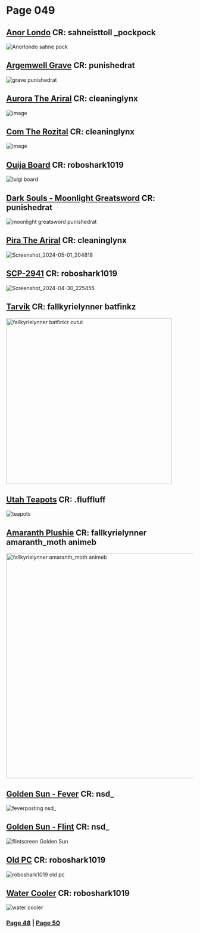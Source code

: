# Page 049

## [Anor Londo](https://github.com/madrod228/voicesoftheprinter/raw/main/The%20Archive/Page%20049/Anor_Londo.rar) CR: sahneisttoll _pockpock
![Anorlondo sahne pock](https://github.com/madrod228/voicesoftheprinter/assets/9602000/63f2ff01-5b1a-43f6-b568-a249882e3693)
## [Argemwell Grave](https://github.com/madrod228/voicesoftheprinter/raw/main/The%20Archive/Page%20049/ArgemwellsGrave.rar) CR: punishedrat
![grave punishedrat](https://github.com/madrod228/voicesoftheprinter/assets/9602000/445d22cf-c0a6-416b-ad0c-0c4e05fe10ba)
## [Aurora The Ariral](https://github.com/madrod228/voicesoftheprinter/raw/main/The%20Archive/Page%20049/AuroratheAriral.rar) CR: cleaninglynx
![image](https://github.com/madrod228/voicesoftheprinter/assets/9602000/00e69a25-7ff1-4c9f-afdb-cf3168bc32c1)
## [Com The Rozital](https://github.com/madrod228/voicesoftheprinter/raw/main/The%20Archive/Page%20049/ComtheRozital.rar) CR: cleaninglynx
![image](https://github.com/madrod228/voicesoftheprinter/assets/9602000/f6f29da9-ae88-43c1-a509-760ab4476c70)
## [Ouija Board](https://github.com/madrod228/voicesoftheprinter/raw/main/The%20Archive/Page%20049/Luigi%20Board.rar) CR: roboshark1019
![luigi board](https://github.com/madrod228/voicesoftheprinter/assets/9602000/52f8c25a-8157-421d-a105-1ae8e77d046d)
## [Dark Souls - Moonlight Greatsword](https://github.com/madrod228/voicesoftheprinter/raw/main/The%20Archive/Page%20049/MoonlightGreatsword.rar) CR: punishedrat
![moonlight greatsword punishedrat](https://github.com/madrod228/voicesoftheprinter/assets/9602000/a4955d2a-6dce-48d0-86a9-54c828252fcd)
## [Pira The Ariral](https://github.com/madrod228/voicesoftheprinter/raw/main/The%20Archive/Page%20049/PiratheAriral.rar) CR: cleaninglynx
![Screenshot_2024-05-01_204818](https://github.com/madrod228/voicesoftheprinter/assets/9602000/2c83a80a-1919-4125-880b-52d882b87d6d)
## [SCP-2941](https://github.com/madrod228/voicesoftheprinter/raw/main/The%20Archive/Page%20049/Scp2941.rar) CR: roboshark1019
![Screenshot_2024-04-30_225455](https://github.com/madrod228/voicesoftheprinter/assets/9602000/34269b27-b95d-4ca3-893a-98228ed43af5)
## [Tarvik](https://github.com/madrod228/voicesoftheprinter/raw/main/The%20Archive/Page%20049/Tarvik_CC.rar) CR: fallkyrielynner batfinkz
<img width="445" alt="fallkyrielynner batfinkz cutut" src="https://github.com/madrod228/voicesoftheprinter/assets/9602000/1cb1e472-cf44-45ed-9929-ec77282fb8da">

## [Utah Teapots](https://github.com/madrod228/voicesoftheprinter/raw/main/The%20Archive/Page%20049/Utah_Teapots_by_.fluffluff.rar) CR: .fluffluff
![teapots](https://github.com/madrod228/voicesoftheprinter/assets/9602000/2a5fbe52-0b36-4669-bf6c-660581d2e162)
## [Amaranth Plushie](https://github.com/madrod228/voicesoftheprinter/raw/main/The%20Archive/Page%20049/amaranthPlushie.rar) CR: fallkyrielynner amaranth_moth animeb
<img width="603" alt="fallkyrielynner amaranth_moth animeb" src="https://github.com/madrod228/voicesoftheprinter/assets/9602000/21035b8d-7217-479a-903d-a748d5a65067">

## [Golden Sun - Fever](https://github.com/madrod228/voicesoftheprinter/raw/main/The%20Archive/Page%20049/fever.zip) CR: nsd_
![feverposting nsd_](https://github.com/madrod228/voicesoftheprinter/assets/9602000/379891a7-2812-45f6-b647-169fabbe3687)
## [Golden Sun - Flint](https://github.com/madrod228/voicesoftheprinter/raw/main/The%20Archive/Page%20049/flint.zip) CR: nsd_
![flintscreen Golden Sun](https://github.com/madrod228/voicesoftheprinter/assets/9602000/2167621c-f466-4ba9-b812-64b4f50f4feb)
## [Old PC](https://github.com/madrod228/voicesoftheprinter/raw/main/The%20Archive/Page%20049/oldpc.rar) CR: roboshark1019
![roboshark1019 old pc](https://github.com/madrod228/voicesoftheprinter/assets/9602000/2cf6bd92-d12f-4aeb-8dbd-19723cbdbb44)
## [Water Cooler](https://github.com/madrod228/voicesoftheprinter/raw/main/The%20Archive/Page%20049/watercooler1.rar) CR: roboshark1019
![water cooler](https://github.com/madrod228/voicesoftheprinter/assets/9602000/bcc2a393-d7ef-440f-bbd5-a9d3fa552c90)

### [Page 48](https://github.com/madrod228/voicesoftheprinter/blob/main/The%20Pages/Page%20048.md)  | [Page 50](https://github.com/madrod228/voicesoftheprinter/blob/main/The%20Pages/Page%20050.md)
